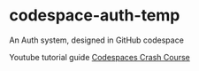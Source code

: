 # codespace-auth-temp
An Auth system, designed in GitHub codespace

Youtube tutorial guide
[Codespaces Crash Course](https://youtu.be/D_5T6KMTRb8?si=HSOC_E5-oUp3Zjjj)
